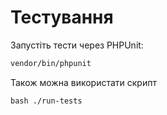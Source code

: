 # Тестування
Запустіть тести через PHPUnit:
```bash
vendor/bin/phpunit
```
Також можна використати скрипт
```
bash ./run-tests
```

